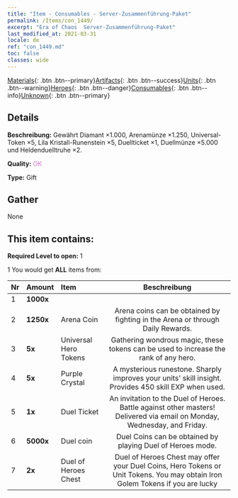 ```yaml
---
title: "Item - Consumables - Server-Zusammenführung-Paket"
permalink: /Items/con_1449/
excerpt: "Era of Chaos  Server-Zusammenführung-Paket"
last_modified_at: 2021-03-31
locale: de
ref: "con_1449.md"
toc: false
classes: wide
---
```

 [Materials](/de/Items/){: .btn .btn--primary}[Artifacts](/de/Items/Artifacts/){: .btn .btn--success}[Units](/de/Items/Units/){: .btn .btn--warning}[Heroes](/de/Items/Heroes/){: .btn .btn--danger}[Consumables](/de/Items/Consumables/){: .btn .btn--info}[Unknown](/de/Items/Unknown/){: .btn .btn--primary}

## Details
 **Beschreibung:** Gewährt Diamant ×1.000, Arenamünze ×1.250, Universal-Token ×5, Lila Kristall-Runenstein ×5, Duellticket ×1, Duellmünze ×5.000 und Heldenduelltruhe ×2.

 **Quality:** <span style="color: #DA70D6">OK</span>

 **Type:** Gift

## Gather

  None

## This item contains:

 **Required Level to open:** 1

 1 You would get **ALL** items  from:

  | Nr | Amount |     Item    | Beschreibung |
  |:---|:-------|:------------|:-----------:|
  | 1 |  **1000x** | <i class="fas fa-gem"/> |  | 
  | 2 |  **1250x** | Arena Coin | Arena coins can be obtained by fighting in the Arena or through Daily Rewards.  | 
  | 3 |  **5x** | Universal Hero Tokens | Gathering wondrous magic, these tokens can be used to increase the rank of any hero.  | 
  | 4 |  **5x** | Purple Crystal | A mysterious runestone. Sharply improves your units' skill insight. Provides 450 skill EXP when used.  | 
  | 5 |  **1x** | Duel Ticket | An invitation to the Duel of Heroes. Battle against other masters! Delivered via email on Monday, Wednesday, and Friday.  | 
  | 6 |  **5000x** | Duel coin | Duel Coins can be obtained by playing Duel of Heroes mode.  | 
  | 7 |  **2x** | Duel of Heroes Chest | Duel of Heroes Chest may offer your Duel Coins, Hero Tokens or Unit Tokens. You may obtain Iron Golem Tokens if you are lucky  | 
